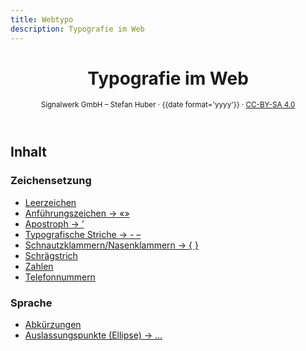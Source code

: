 ```yaml
---
title: Webtypo
description: Typografie im Web
---
```


<header>

# Typografie im Web

<small>Signalwerk GmbH – Stefan Huber · {{date format='yyyy'}} · [CC-BY-SA 4.0](https://creativecommons.org/licenses/by-sa/4.0/)</small>

</header>

## Inhalt

### Zeichensetzung

- [Leerzeichen](./leerzeichen/)
- [Anführungszeichen → «»](./anfuehrungszeichen/)
- [Apostroph → ’](./apostroph/)
- [Typografische Striche → - –](./striche/)
- [Schnautzklammern/Nasenklammern → { }](./schnautzklammern/)
- [Schrägstrich](./schraegstrich/)
- [Zahlen](./zahlen/)
- [Telefonnummern](./telefonnummern/)

### Sprache

- [Abkürzungen](./abkuerzungen/)
- [Auslassungspunkte (Ellipse) → …](./auslassungspunkte/)

